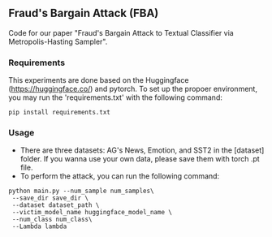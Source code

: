 ## Fraud's Bargain Attack (FBA)
Code for our paper "Fraud's Bargain Attack to Textual Classifier via Metropolis-Hasting Sampler".

### Requirements
This experiments are done based on the Huggingface (https://huggingface.co/) and pytorch. To set up the propoer environment, you may run the 'requirements.txt' with the following command:
```
pip install requirements.txt 
```
### Usage
* There are three datasets: AG's News, Emotion, and SST2 in the [dataset] folder. If you wanna use your own data, please save them with torch .pt file.
* To perform the attack, you can run the following command:
```
python main.py --num_sample num_samples\
 --save_dir save_dir \
 --dataset dataset_path \
 --victim_model_name huggingface_model_name \
 --num_class num_class\
 --Lambda lambda
```
